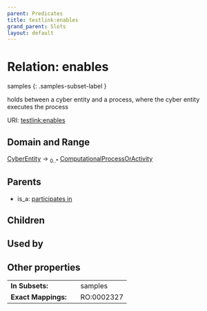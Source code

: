 ```yaml
---
parent: Predicates
title: testlink:enables
grand_parent: Slots
layout: default
---
```


# Relation: enables

samples
{: .samples-subset-label }


holds between a cyber entity and a process, where the cyber entity executes the process

URI: [testlink:enables](https://w3id.org/testlink/vocab/enables)

## Domain and Range

[CyberEntity](CyberEntity.md) ->  <sub>0..*</sub> [ComputationalProcessOrActivity](ComputationalProcessOrActivity.md)

## Parents

 *  is_a: [participates in](participates_in.md)

## Children


## Used by


## Other properties

|  |  |  |
| --- | --- | --- |
| **In Subsets:** | | samples |
| **Exact Mappings:** | | RO:0002327 |

